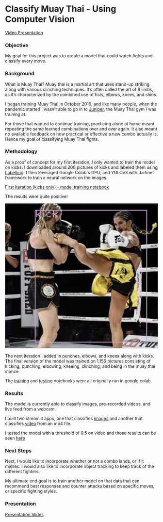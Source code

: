 # Classify Muay Thai - Using Computer Vision

[Video Presentation](https://www.youtube.com/watch?_ga=2.213304214.346638126.1607975440-557051545.1599106964&v=cV4ER1Hgdhs&feature=youtu.be&ab_channel=MetisDataScienceTraining)

### Objective
My goal for this project was to create a model that could watch fights and classify every move.

### Background
What is Muay Thai? Muay thai is a martial art that uses stand-up striking along with various clinching techniques. It’s often called the art of 8 limbs, as it’s characterized by the combined use of fists, elbows, knees, and shins.

I began training Muay Thai in October 2019, and like many people, when the pandemic started I wasn’t able to go in to [Juniper](https://www.junipermuaythai.com/), the Muay Thai gym I was training at. 

For those that wanted to continue training, practicing alone at home meant repeating the same learned combinations over and over again. It also meant no available feedback on how practical or effective a new combo actually is. Hence my goal of classifying Muay Thai fights.


### Methodology

As a proof of concept for my first iteration, I only wanted to train the model on kicks. I downloaded around 200 pictures of kicks and labeled them using [LabelImg](https://github.com/tzutalin/labelImg).
I then leveraged Google Colab's GPU, and YOLOv3 with darknet framework to train a neural network on the images.

[First Iteration (kicks only) - model training notebook](https://github.com/Neda-Sal/Muay_Thai_Strikes/blob/main/training_kicks.ipynb)

The results were quite positive!

![Test_kick](tiff_test_kick_image.png)


The next iteration I added in punches, elbows, and knees along with kicks. The final version of the model was trained on 1,156 pictures consisting of kicking, punching, elbowing, kneeing, clinching, and being in the muay thai stance.

The [training](https://github.com/Neda-Sal/Muay_Thai_Strikes/blob/main/V2_Multi_class_model_training.ipynb) and [testing](https://github.com/Neda-Sal/Muay_Thai_Strikes/blob/main/V2_Multiclass_model_testing.ipynb) notebooks were all originally run in google colab.

### Results

The model is currently able to classify images, pre-recorded videos, and live feed from a webcam.

I built two streamlit apps, one that classifies [images](https://github.com/Neda-Sal/Muay_Thai_Strikes/blob/main/Streamlit_app/classify_pics_app2.py) and another that classifies [video](https://github.com/Neda-Sal/Muay_Thai_Strikes/blob/main/Streamlit_app/classify_video_app2.py) from an mp4 file. 

I tested the model with a threshold of 0.5 on video and those results can be seen [here](https://github.com/Neda-Sal/Muay_Thai_Strikes/blob/main/Multiclass_v2/tiff_v2_thresh_0_5.mp4)


### Next Steps

Next, I would like to incorporate whether or not a combo lands, or if it misses. I would also like to incorporate object tracking to keep track of the different fighters.

My ultimate end goal is to train another model on that data that can recommend best responses and counter attacks based on specific moves, or specific fighting styles.

### Presentation

[Presentation Slides](https://github.com/Neda-Sal/Muay_Thai_Strikes/blob/main/Muay_Thai_Strikes_presentation.pdf)







